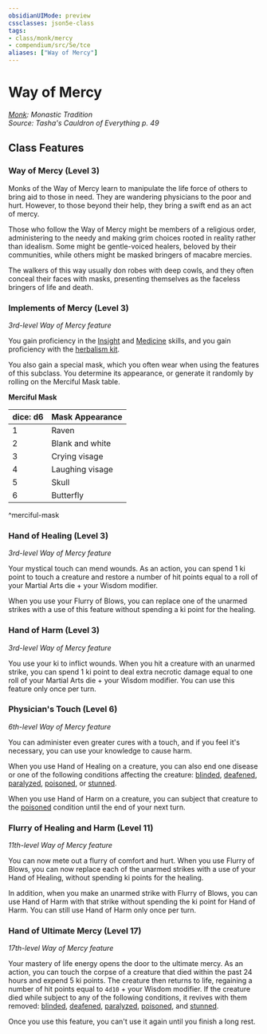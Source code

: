 ```yaml
---
obsidianUIMode: preview
cssclasses: json5e-class
tags:
- class/monk/mercy
- compendium/src/5e/tce
aliases: ["Way of Mercy"]
---
```

# Way of Mercy
*[Monk](monk.md): Monastic Tradition*  
*Source: Tasha's Cauldron of Everything p. 49*  


## Class Features

### Way of Mercy (Level 3)

Monks of the Way of Mercy learn to manipulate the life force of others to bring aid to those in need. They are wandering physicians to the poor and hurt. However, to those beyond their help, they bring a swift end as an act of mercy.

Those who follow the Way of Mercy might be members of a religious order, administering to the needy and making grim choices rooted in reality rather than idealism. Some might be gentle-voiced healers, beloved by their communities, while others might be masked bringers of macabre mercies.

The walkers of this way usually don robes with deep cowls, and they often conceal their faces with masks, presenting themselves as the faceless bringers of life and death.

### Implements of Mercy (Level 3)

*3rd-level Way of Mercy feature*

You gain proficiency in the [Insight](_skills.md#Insight) and [Medicine](_skills.md#Medicine) skills, and you gain proficiency with the [herbalism kit](herbalism-kit.md).

You also gain a special mask, which you often wear when using the features of this subclass. You determine its appearance, or generate it randomly by rolling on the Merciful Mask table.

**Merciful Mask**

| dice: d6 | Mask Appearance |
|----------|-----------------|
| 1 | Raven |
| 2 | Blank and white |
| 3 | Crying visage |
| 4 | Laughing visage |
| 5 | Skull |
| 6 | Butterfly |
^merciful-mask

### Hand of Healing (Level 3)

*3rd-level Way of Mercy feature*

Your mystical touch can mend wounds. As an action, you can spend 1 ki point to touch a creature and restore a number of hit points equal to a roll of your Martial Arts die + your Wisdom modifier.

When you use your Flurry of Blows, you can replace one of the unarmed strikes with a use of this feature without spending a ki point for the healing.

### Hand of Harm (Level 3)

*3rd-level Way of Mercy feature*

You use your ki to inflict wounds. When you hit a creature with an unarmed strike, you can spend 1 ki point to deal extra necrotic damage equal to one roll of your Martial Arts die + your Wisdom modifier. You can use this feature only once per turn.

### Physician's Touch (Level 6)

*6th-level Way of Mercy feature*

You can administer even greater cures with a touch, and if you feel it's necessary, you can use your knowledge to cause harm.

When you use Hand of Healing on a creature, you can also end one disease or one of the following conditions affecting the creature: [blinded](_conditions.md#blinded), [deafened](_conditions.md#deafened), [paralyzed](_conditions.md#paralyzed), [poisoned](_conditions.md#poisoned), or [stunned](_conditions.md#stunned).

When you use Hand of Harm on a creature, you can subject that creature to the [poisoned](_conditions.md#poisoned) condition until the end of your next turn.

### Flurry of Healing and Harm (Level 11)

*11th-level Way of Mercy feature*

You can now mete out a flurry of comfort and hurt. When you use Flurry of Blows, you can now replace each of the unarmed strikes with a use of your Hand of Healing, without spending ki points for the healing.

In addition, when you make an unarmed strike with Flurry of Blows, you can use Hand of Harm with that strike without spending the ki point for Hand of Harm. You can still use Hand of Harm only once per turn.

### Hand of Ultimate Mercy (Level 17)

*17th-level Way of Mercy feature*

Your mastery of life energy opens the door to the ultimate mercy. As an action, you can touch the corpse of a creature that died within the past 24 hours and expend 5 ki points. The creature then returns to life, regaining a number of hit points equal to `4d10` + your Wisdom modifier. If the creature died while subject to any of the following conditions, it revives with them removed: [blinded](_conditions.md#blinded), [deafened](_conditions.md#deafened), [paralyzed](_conditions.md#paralyzed), [poisoned](_conditions.md#poisoned), and [stunned](_conditions.md#stunned).

Once you use this feature, you can't use it again until you finish a long rest.